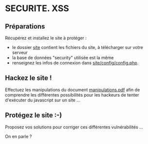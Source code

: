 # SECURITE. XSS

## Préparations

Récupérez et installez le site à protéger :

- le dossier [site](site) contient les fichiers du site, à télécharger sur votre serveur
- la base de données "security" utilisée est la même
- renseignez les infos de connexion dans [site/config/config.php](site/config/config.php).

## Hackez le site !

Effectuez les manipulations du document [manipulations.pdf](manipulations.pdf) afin de comprendre les différentes possibilités pour les hackeurs de tenter d'exécuter du javascript sur un site ...

## Protégez le site :-)

Proposez vos solutions pour corriger ces différentes vulnérabilités ...

On en parle ?